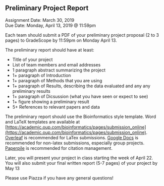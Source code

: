 ## Preliminary Project Report
Assignment Date: March 30, 2019 <br>
Due Date: Monday, April 13, 2019 @ 11:59pm <br>

Each team should submit a PDF of your preliminary project proposal (2 to 3 pages) to GradeScope by 11:59pm on Monday April 13.

The preliminary report should have at least:
- Title of your project
- List of team members and email addresses
- 1 paragraph abstract summarizing the project
- 1+ paragraph of Introduction
- 1+ paragraph of Methods that you are using
- 1+ paragraph of Results, describing the data evaluated and any any preliminary results
- 1+ paragraph of Dicsussion (what you have seen or expect to see)
- 1+ figure showing a preliminary result
- 5+ References to relevant papers and data

The preliminary report should use the Bioinformatics style template. Word and LaTeX templates are available at [https://academic.oup.com/bioinformatics/pages/submission_online](https://academic.oup.com/bioinformatics/pages/submission_online). [Overleaf](https://www.overleaf.com/) is recommended for LaTex submissions. [Google Docs](http://docs.google.com/) is recommended for non-latex submissions, especially group projects. [Paperpile](https://paperpile.com/) is recommended for citation management.

Later, you will present your project in class starting the week of April 22. You will also submit your final written report (5-7 pages) of your project by May 13

Please use Piazza if you have any general questions!

